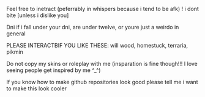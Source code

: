 Feel free to inetract (peferrably in whispers because i tend to be afk) ! i dont bite [unless i dislike you]

Dni if i fall under your dni, are under twelve, or youre just a weirdo in general

PLEASE INTERACTBIF YOU LIKE THESE: will wood, homestuck, terraria, pikmin

Do not copy my skins or roleplay with me (insparation is fine though!!! I love seeing people get inspired by me ^_^)

If you know how to make github repositories look good please tell me i want to make this look cooler

